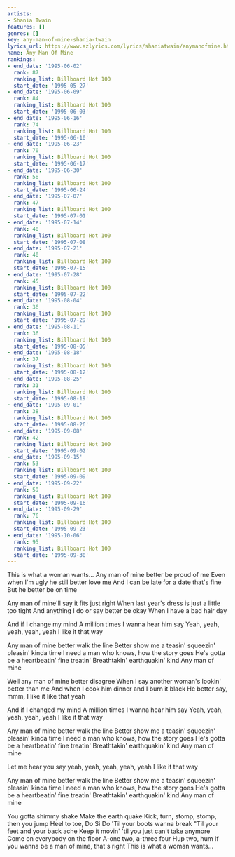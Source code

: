 ```yaml
---
artists:
- Shania Twain
features: []
genres: []
key: any-man-of-mine-shania-twain
lyrics_url: https://www.azlyrics.com/lyrics/shaniatwain/anymanofmine.html
name: Any Man Of Mine
rankings:
- end_date: '1995-06-02'
  rank: 87
  ranking_list: Billboard Hot 100
  start_date: '1995-05-27'
- end_date: '1995-06-09'
  rank: 84
  ranking_list: Billboard Hot 100
  start_date: '1995-06-03'
- end_date: '1995-06-16'
  rank: 74
  ranking_list: Billboard Hot 100
  start_date: '1995-06-10'
- end_date: '1995-06-23'
  rank: 70
  ranking_list: Billboard Hot 100
  start_date: '1995-06-17'
- end_date: '1995-06-30'
  rank: 58
  ranking_list: Billboard Hot 100
  start_date: '1995-06-24'
- end_date: '1995-07-07'
  rank: 47
  ranking_list: Billboard Hot 100
  start_date: '1995-07-01'
- end_date: '1995-07-14'
  rank: 40
  ranking_list: Billboard Hot 100
  start_date: '1995-07-08'
- end_date: '1995-07-21'
  rank: 40
  ranking_list: Billboard Hot 100
  start_date: '1995-07-15'
- end_date: '1995-07-28'
  rank: 45
  ranking_list: Billboard Hot 100
  start_date: '1995-07-22'
- end_date: '1995-08-04'
  rank: 36
  ranking_list: Billboard Hot 100
  start_date: '1995-07-29'
- end_date: '1995-08-11'
  rank: 36
  ranking_list: Billboard Hot 100
  start_date: '1995-08-05'
- end_date: '1995-08-18'
  rank: 37
  ranking_list: Billboard Hot 100
  start_date: '1995-08-12'
- end_date: '1995-08-25'
  rank: 31
  ranking_list: Billboard Hot 100
  start_date: '1995-08-19'
- end_date: '1995-09-01'
  rank: 38
  ranking_list: Billboard Hot 100
  start_date: '1995-08-26'
- end_date: '1995-09-08'
  rank: 42
  ranking_list: Billboard Hot 100
  start_date: '1995-09-02'
- end_date: '1995-09-15'
  rank: 53
  ranking_list: Billboard Hot 100
  start_date: '1995-09-09'
- end_date: '1995-09-22'
  rank: 59
  ranking_list: Billboard Hot 100
  start_date: '1995-09-16'
- end_date: '1995-09-29'
  rank: 76
  ranking_list: Billboard Hot 100
  start_date: '1995-09-23'
- end_date: '1995-10-06'
  rank: 95
  ranking_list: Billboard Hot 100
  start_date: '1995-09-30'
---
```


This is what a woman wants...
Any man of mine better be proud of me
Even when I'm ugly he still better love me
And I can be late for a date that's fine
But he better be on time

Any man of mine'll say it fits just right
When last year's dress is just a little too tight
And anything I do or say better be okay
When I have a bad hair day

And if I change my mind
A million times
I wanna hear him say
Yeah, yeah, yeah, yeah, yeah I like it that way

Any man of mine better walk the line
Better show me a teasin' squeezin' pleasin' kinda time
I need a man who knows, how the story goes
He's gotta be a heartbeatin' fine treatin'
Breathtakin' earthquakin' kind
Any man of mine

Well any man of mine better disagree
When I say another woman's lookin' better than me
And when I cook him dinner and I burn it black
He better say, mmm, I like it like that yeah

And if I changed my mind
A million times
I wanna hear him say
Yeah, yeah, yeah, yeah, yeah I like it that way

Any man of mine better walk the line
Better show me a teasin' squeezin' pleasin' kinda time
I need a man who knows, how the story goes
He's gotta be a heartbeatin' fine treatin'
Breathtakin' earthquakin' kind
Any man of mine

Let me hear you say yeah, yeah, yeah, yeah, yeah I like it that way

Any man of mine better walk the line
Better show me a teasin' squeezin' pleasin' kinda time
I need a man who knows, how the story goes
He's gotta be a heartbeatin' fine treatin'
Breathtakin' earthquakin' kind
Any man of mine

You gotta shimmy shake
Make the earth quake
Kick, turn, stomp, stomp, then you jump
Heel to toe, Do Si Do
'Til your boots wanna break
"Til your feet and your back ache
Keep it movin' 'til you just can't take anymore
Come on everybody on the floor
A-one two, a-three four
Hup two, hum
If you wanna be a man of mine, that's right
This is what a woman wants...



